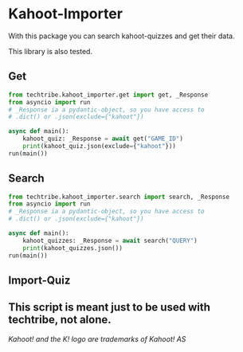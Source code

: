 <!--
SPDX-FileCopyrightText: 2023 

SPDX-License-Identifier: MPL-2.0
-->

# Kahoot-Importer

With this package you can search kahoot-quizzes and get their data.

This library is also tested.

## Get

```python
from techtribe.kahoot_importer.get import get, _Response
from asyncio import run
# _Response ia a pydantic-object, so you have access to
# .dict() or .json(exclude={"kahoot"})

async def main():
    kahoot_quiz: _Response = await get("GAME_ID")
    print(kahoot_quiz.json(exclude={"kahoot"}))
run(main())
```


## Search

```python
from techtribe.kahoot_importer.search import search, _Response
from asyncio import run
# _Response ia a pydantic-object, so you have access to
# .dict() or .json(exclude={"kahoot"})

async def main():
    kahoot_quizzes: _Response = await search("QUERY")
    print(kahoot_quizzes.json())
run(main())
```


## Import-Quiz
This script is meant just to be used with techtribe, not alone.
---
*Kahoot! and the K! logo are trademarks of Kahoot! AS*
